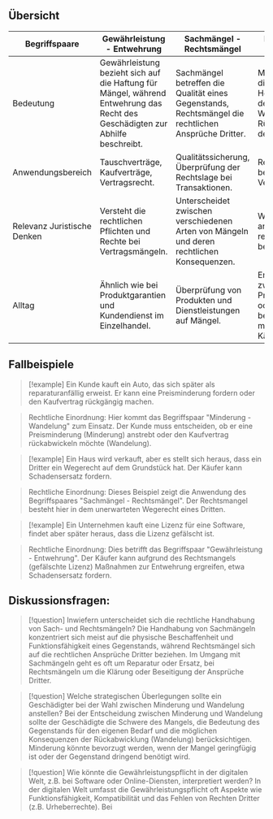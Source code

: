 ## Übersicht

| Begriffspaare | Gewährleistung - Entwehrung | Sachmängel - Rechtsmängel | Minderung - Wandelung |
|---------------|-----------------------------|--------------------------|----------------------|
| Bedeutung     | Gewährleistung bezieht sich auf die Haftung für Mängel, während Entwehrung das Recht des Geschädigten zur Abhilfe beschreibt. | Sachmängel betreffen die Qualität eines Gegenstands, Rechtsmängel die rechtlichen Ansprüche Dritter. | Minderung ist die Herabsetzung des Preises, Wandelung die Rückabwicklung des Vertrags. |
| Anwendungsbereich | Tauschverträge, Kaufverträge, Vertragsrecht. | Qualitätssicherung, Überprüfung der Rechtslage bei Transaktionen. | Rechtsbehelfe bei Mängeln in Verträgen. |
| Relevanz Juristische Denken | Versteht die rechtlichen Pflichten und Rechte bei Vertragsmängeln. | Unterscheidet zwischen verschiedenen Arten von Mängeln und deren rechtlichen Konsequenzen. | Wählt angemessene rechtliche Mittel bei Mängeln. |
| Alltag       | Ähnlich wie bei Produktgarantien und Kundendienst im Einzelhandel. | Überprüfung von Produkten und Dienstleistungen auf Mängel. | Entscheidung zwischen Preisnachlass oder Rückgabe bei mangelhaften Käufen. |

## Fallbeispiele

>[!example] Ein Kunde kauft ein Auto, das sich später als reparaturanfällig erweist. Er kann eine Preisminderung fordern oder den Kaufvertrag rückgängig machen.

>Rechtliche Einordnung: Hier kommt das Begriffspaar "Minderung - Wandelung" zum Einsatz. Der Kunde muss entscheiden, ob er eine Preisminderung (Minderung) anstrebt oder den Kaufvertrag rückabwickeln möchte (Wandelung).

>[!example] Ein Haus wird verkauft, aber es stellt sich heraus, dass ein Dritter ein Wegerecht auf dem Grundstück hat. Der Käufer kann Schadensersatz fordern.

>Rechtliche Einordnung: Dieses Beispiel zeigt die Anwendung des Begriffspaares "Sachmängel - Rechtsmängel". Der Rechtsmangel besteht hier in dem unerwarteten Wegerecht eines Dritten.

>[!example] Ein Unternehmen kauft eine Lizenz für eine Software, findet aber später heraus, dass die Lizenz gefälscht ist.

>Rechtliche Einordnung: Dies betrifft das Begriffspaar "Gewährleistung - Entwehrung". Der Käufer kann aufgrund des Rechtsmangels (gefälschte Lizenz) Maßnahmen zur Entwehrung ergreifen, etwa Schadensersatz fordern.

## Diskussionsfragen:

>[!question] Inwiefern unterscheidet sich die rechtliche Handhabung von Sach- und Rechtsmängeln?
>Die Handhabung von Sachmängeln konzentriert sich meist auf die physische Beschaffenheit und Funktionsfähigkeit eines Gegenstands, während Rechtsmängel sich auf die rechtlichen Ansprüche Dritter beziehen. Im Umgang mit Sachmängeln geht es oft um Reparatur oder Ersatz, bei Rechtsmängeln um die Klärung oder Beseitigung der Ansprüche Dritter.

>[!question] Welche strategischen Überlegungen sollte ein Geschädigter bei der Wahl zwischen Minderung und Wandelung anstellen?
>Bei der Entscheidung zwischen Minderung und Wandelung sollte der Geschädigte die Schwere des Mangels, die Bedeutung des Gegenstands für den eigenen Bedarf und die möglichen Konsequenzen der Rückabwicklung (Wandelung) berücksichtigen. Minderung könnte bevorzugt werden, wenn der Mangel geringfügig ist oder der Gegenstand dringend benötigt wird.

>[!question] Wie könnte die Gewährleistungspflicht in der digitalen Welt, z.B. bei Software oder Online-Diensten, interpretiert werden?
>In der digitalen Welt umfasst die Gewährleistungspflicht oft Aspekte wie Funktionsfähigkeit, Kompatibilität und das Fehlen von Rechten Dritter (z.B. Urheberrechte). Bei